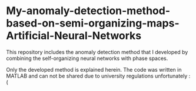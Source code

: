 # My-anomaly-detection-method-based-on-semi-organizing-maps-Artificial-Neural-Networks
This repository includes the anomaly detection method that I developed by combining the self-organizing neural networks with phase spaces. 

Only the developed method is explained herein. The code was written in MATLAB and can not be shared due to university regulations unfortunately :(
